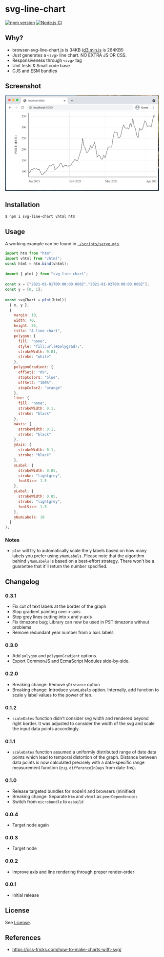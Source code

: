 # svg-line-chart

[![npm version](https://badge.fury.io/js/svg-line-chart.svg)](https://badge.fury.io/js/svg-line-chart) [![Node.js CI](https://github.com/TimDaub/svg-line-chart/actions/workflows/node.js.yml/badge.svg)](https://github.com/TimDaub/svg-line-chart/actions/workflows/node.js.yml)

## Why?

- browser-svg-line-chart.js is 34KB
  ([d3.min.js](https://cdnjs.cloudflare.com/ajax/libs/d3/6.6.2/d3.min.js) is
  264KB!)
- Just generates a `<svg>` line chart. NO EXTRA JS OR CSS.
- Responsiveness through `<svg>` tag
- Unit tests & Small code base
- CJS and ESM bundles

## Screenshot

![](./assets/screenshot.png)

## Installation

```bash
$ npm i svg-line-chart vhtml htm
```

## Usage

A working example can be found in
[`./scripts/serve.mjs`](https://github.com/TimDaub/svg-line-chart/blob/master/scripts/serve.mjs).
                                                             
```js                                                        
import htm from "htm";
import vhtml from "vhtml";
const html = htm.bind(vhtml);

import { plot } from "svg-line-chart";

const x = ["2021-01-01T00:00:00.000Z","2021-01-02T00:00:00.000Z"];
const y = [0, 1];

const svgChart = plot(html)(
  { x, y },                                                  
  {                                                          
    margin: 10,                                              
    width: 70,                                               
    height: 35,                                              
    title: "A line chart",                                   
    polygon: {
      fill: "none",
      style: "fill:url(#polygrad);",
      strokeWidth: 0.01,
      stroke: "white"
    },
    polygonGradient: {
      offSet1: "0%",
      stopColor1: "blue",
      offSet2: "100%",
      stopColor2: "orange"
    },
    line: {                                                  
      fill: "none",                                          
      strokeWidth: 0.1,                                      
      stroke: "black"                                        
    },                                                       
    xAxis: {                                                 
      strokeWidth: 0.1,                                      
      stroke: "black"                                        
    },                                                       
    yAxis: {                                                 
      strokeWidth: 0.1,                                      
      stroke: "black"                                        
    },                                                       
    xLabel: {                                                
      strokeWidth: 0.05,                                     
      stroke: "lightgrey",                                   
      fontSize: 1.5                                          
    },                                                       
    yLabel: {                                                
      strokeWidth: 0.05,                                     
      stroke: "lightgrey",                                   
      fontSize: 1.5                                          
    },                                                       
    yNumLabels: 10
  }
);
```

### Notes

- `plot` will try to automatically scale the y labels based on how many labels
  you prefer using `yNumLabels`. Please note that the algorithm behind
  `yNumLabels` is based on a best-effort strategy. There won't be a guarantee
  that it'll return the number specified.

## Changelog

### 0.3.1

- Fix cut of text labels at the border of the graph
- Stop gradient painting over x-axis
- Stop grey lines cutting into x and y-axis
- Fix timezone bug; Library can now be used in PST timezone without problems
- Remove redundant year number from x axis labels

### 0.3.0

- Add `polygon` and `polygonGradient` options.
- Export CommonJS and EcmaScript Modules side-by-side.

### 0.2.0

- Breaking change: Remove `yDistance` option
- Breaking change: Introduce `yNumLabels` option. Internally, add
  function to scale y label values to the power of ten.

### 0.1.2

- `scaleDates` function didn't consider svg width and rendered beyond right
  border. It was adjusted to consider the width of the svg and scale the input
  data points accordingly.

### 0.1.1

- `scaleDates` function assumed a uniformly distributed range of date data
  points which lead to temporal distortion of the graph. Distance between data
  points is now calculated precisely with a data-specific range measurement
  function (e.g. `differenceInDays` from date-fns).

### 0.1.0

- Release targeted bundles for node14 and browsers (minified)
- Breaking change: Separate `htm` and `vhtml` as `peerDependencies`
- Switch from `microbundle` to `esbuild`

### 0.0.4

- Target node again

### 0.0.3

- Target node

### 0.0.2

- Improve axis and line rendering through proper render-order

### 0.0.1

- Initial release

## License

See [License](./LICENSE).

## References

- https://css-tricks.com/how-to-make-charts-with-svg/
